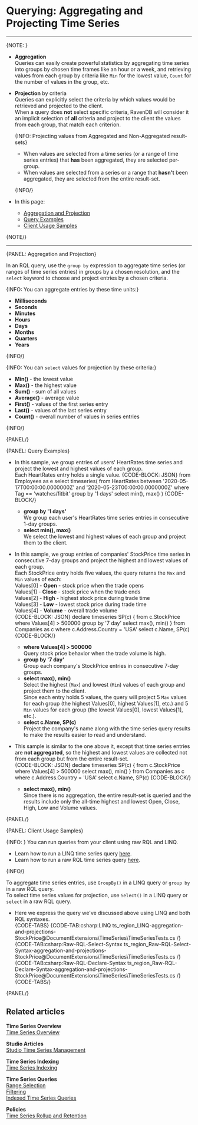 ﻿# Querying: Aggregating and Projecting Time Series

---

{NOTE: }

* **Aggregation**  
  Queries can easily create powerful statistics by aggregating time series 
  into groups by chosen time frames like an hour or a week, and retrieving 
  values from each group by criteria like `Min` for the lowest value, 
  `Count` for the number of values in the group, etc.  
  
* **Projection** by criteria  
  Queries can explicitly select the criteria by which values would be retrieved 
  and projected to the client.  
  When a query does **not** select specific criteria, RavenDB will consider it 
  an implicit selection of **all** criteria and project to the client the values 
  from each group, that match each criterion.  

    {INFO: Projecting values from Aggregated and Non-Aggregated result-sets}

    * When values are selected from a time series (or a range of time series 
     entries) that **has** been aggregated, they are selected per-group.  
    * When values are selected from a series or a range that **hasn't** 
      been aggregated, they are selected from the entire result-set.  

    {INFO/}

* In this page:  
  * [Aggregation and Projection](../../../document-extensions/timeseries/querying/aggregation-and-projections#aggregation-and-projections)  
  * [Query Examples](../../../document-extensions/timeseries/querying/aggregation-and-projections#query-examples)  
  * [Client Usage Samples](../../../document-extensions/timeseries/querying/aggregation-and-projections#client-usage-samples)  

{NOTE/}

---

{PANEL: Aggregation and Projection}

In an RQL query, use the `group by` expression to aggregate 
time series (or ranges of time series entries) in groups by 
a chosen resolution, and the `select` keyword to choose and 
project entries by a chosen criteria.    

{INFO: You can aggregate entries by these time units:}  

* **Milliseconds**  
* **Seconds**  
* **Minutes**  
* **Hours**  
* **Days**  
* **Months**  
* **Quarters**  
* **Years**  

{INFO/}

{INFO: You can `select` values for projection by these criteria:}

* **Min()** - the lowest value  
* **Max()** - the highest value  
* **Sum()** - sum of all values  
* **Average()** - average value  
* **First()** - values of the first series entry  
* **Last()** - values of the last series entry  
* **Count()** - overall number of values in series entries  

{INFO/}

{PANEL/}

{PANEL: Query Examples}

* In this sample, we group entries of users' HeartRates time series 
  and project the lowest and highest values of each group.  
  Each HeartRates entry holds a single value.
    {CODE-BLOCK: JSON}
from Employees as e
select timeseries(
    from HeartRates between 
        '2020-05-17T00:00:00.0000000Z' 
        and '2020-05-23T00:00:00.0000000Z'
    where Tag == 'watches/fitbit'
    group by '1 days'
    select min(), max()
)
    {CODE-BLOCK/}
   * **group by '1 days'**  
     We group each user's HeartRates time series entries in consecutive 1-day groups.  
   * **select min(), max()**  
     We select the lowest and highest values of each group and project them to the client.  

* In this sample, we group entries of companies' StockPrice time series 
  in consecutive 7-day groups and project the highest and lowest values 
  of each group.  
  Each StockPrice entry holds five values, the query returns the `Max` 
  and `Min` values of each:  
  Values[0] - **Open** - stock price when the trade opens  
  Values[1] - **Close** - stock price when the trade ends  
  Values[2] - **High** - highest stock price during trade time  
  Values[3] - **Low** - lowest stock price during trade time  
  Values[4] - **Volume** - overall trade volume  
    {CODE-BLOCK: JSON}
declare timeseries SP(c) 
{
    from c.StockPrice 
    where Values[4] > 500000
        group by '7 day'
        select max(), min()
}
from Companies as c
where c.Address.Country = 'USA'
select c.Name, SP(c)
    {CODE-BLOCK/}
   * **where Values[4] > 500000**  
     Query stock price behavior when the trade volume is high.  
   * **group by '7 day'**  
     Group each company's StockPrice entries in consecutive 7-day groups.  
   * **select max(), min()**  
     Select the highest (`Max`) and lowest (`Min`) 
     values of each group and project them to the client.  
     Since each entry holds 5 values, the query will project 
     5 `Max` values for each group (the highest Values[0], highest 
     Values[1], etc.) and 5 `Min` values for each group (the lowest 
     Values[0], lowest Values[1], etc.).  
   * **select c.Name, SP(c)**  
     Project the company's name along with the time series query 
     results to make the results easier to read and understand.  

* This sample is similar to the one above it, except that time series 
  entries are **not aggregated**, so the highest and lowest values are 
  collected not from each group but from the entire result-set.  
    {CODE-BLOCK: JSON}
declare timeseries SP(c) 
{
    from c.StockPrice 
    where Values[4] > 500000
        select max(), min()
}
from Companies as c
where c.Address.Country = 'USA'
select c.Name, SP(c)
    {CODE-BLOCK/}
   * **select max(), min()**  
     Since there is no aggregation, the entire result-set is queried 
     and the results include only the all-time highest and lowest Open, 
     Close, High, Low and Volume values.  

{PANEL/}

{PANEL: Client Usage Samples}

{INFO: }
You can run queries from your client using raw RQL and LINQ.  

* Learn how to run a LINQ time series query [here](../../../document-extensions/timeseries/client-api/session/querying#time-series-linq-queries).  
* Learn how to run a raw RQL time series query [here](../../../document-extensions/timeseries/client-api/session/querying#client-raw-rql-queries).  

{INFO/}

To aggregate time series entries, use `GroupBy()` in a LINQ query 
or `group by` in a raw RQL query.  
To select time series values for projection, use `Select()` in a LINQ query 
or `select` in a raw RQL query.  

* Here we express the query we've discussed above using 
  LINQ and both RQL syntaxes.  
    {CODE-TABS}
    {CODE-TAB:csharp:LINQ ts_region_LINQ-aggregation-and-projections-StockPrice@DocumentExtensions\TimeSeries\TimeSeriesTests.cs /}
    {CODE-TAB:csharp:Raw-RQL-Select-Syntax ts_region_Raw-RQL-Select-Syntax-aggregation-and-projections-StockPrice@DocumentExtensions\TimeSeries\TimeSeriesTests.cs /}
    {CODE-TAB:csharp:Raw-RQL-Declare-Syntax ts_region_Raw-RQL-Declare-Syntax-aggregation-and-projections-StockPrice@DocumentExtensions\TimeSeries\TimeSeriesTests.cs /}
    {CODE-TABS/}

{PANEL/}

## Related articles

**Time Series Overview**  
[Time Series Overview](../../../document-extensions/timeseries/overview)  

**Studio Articles**  
[Studio Time Series Management](../../../studio/database/document-extensions/time-series)  

**Time Series Indexing**  
[Time Series Indexing](../../../document-extensions/timeseries/indexing)  

**Time Series Queries**  
[Range Selection](../../../document-extensions/timeseries/querying/choosing-query-range)  
[Filtering](../../../document-extensions/timeseries/querying/filtering)  
[Indexed Time Series Queries](../../../document-extensions/timeseries/querying/using-indexes)

**Policies**  
[Time Series Rollup and Retention](../../../document-extensions/timeseries/rollup-and-retention)  
